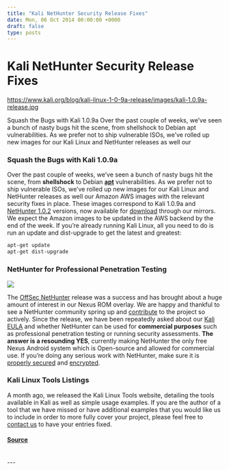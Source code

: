 ```yaml
---
title: "Kali NetHunter Security Release Fixes"
date: Mon, 06 Oct 2014 00:00:00 +0000
draft: false
type: posts
---
```

# Kali NetHunter Security Release Fixes

https://www.kali.org/blog/kali-linux-1-0-9a-release/images/kali-1.0.9a-release.jpg



Squash the Bugs with Kali 1.0.9a Over the past couple of weeks, we&rsquo;ve seen a bunch of nasty bugs hit the scene, from shellshock to Debian apt vulnerabilities. As we prefer not to ship vulnerable ISOs, we&rsquo;ve rolled up new images for our Kali Linux and NetHunter releases as well our

### Squash the Bugs with Kali 1.0.9a

Over the past couple of weeks, we’ve seen a bunch of nasty bugs hit the scene, from **shellshock** to Debian **[apt](https://www.debian.org/security/2014/dsa-3025)** vulnerabilities. As we prefer not to ship vulnerable ISOs, we’ve rolled up new images for our Kali Linux and NetHunter releases as well our Amazon AWS images with the relevant security fixes in place. These images correspond to Kali 1.0.9a and [NetHunter 1.0.2](https://www.offsec.com/offsec/kali-nexus-nethunter-1-0-2/) versions, now available for [download](https://www.kali.org/get-kali/) through our mirrors. We expect the Amazon images to be updated in the AWS backend by the end of the week. If you’re already running Kali Linux, all you need to do is run an update and dist-upgrade to get the latest and greatest:

```sh
apt-get update
apt-get dist-upgrade
```

### NetHunter for Professional Penetration Testing

[![](https://www.kali.org/blog/kali-linux-1-0-9a-release/images/nethunter-demo-homescreen-thumb.png)](https://www.kali.org/blog/kali-linux-1-0-9a-release/images/nethunter-demo-homescreen-thumb.png)

The [OffSec NetHunter](https://www.kali.org/kali-nethunter/) release was a success and has brought about a huge amount of interest in our Nexus ROM overlay. We are happy and thankful to see a NetHunter community spring up and [contribute](https://www.kali.org/docs/community/contribute/) to the project so actively. Since the release, we have been repeatedly asked about our [Kali EULA](https://www.kali.org/docs/policy/eula/EULA.txt) and whether NetHunter can be used for **commercial purposes** such as professional penetration testing or running security assessments. **The answer is a resounding YES**, currently making NetHunter the only free Nexus Android system which is Open-source and allowed for commercial use. If you’re doing any serious work with NetHunter, make sure it is [properly secured](https://forums.kali.org/showthread.php?23022-Securing-your-NetHunter-Device) and [encrypted](https://forums.kali.org/showthread.php?22901-NetHunter-Disk-Encryption).

### Kali Linux Tools Listings

A month ago, we released the Kali Linux Tools website, detailing the tools available in Kali as well as simple usage examples. If you are the author of a tool that we have missed or have additional examples that you would like us to include in order to more fully cover your project, please feel free to [contact us](https://www.kali.org/contact/) to have your entries fixed.

#### [Source](https://www.kali.org/blog/kali-linux-1-0-9a-release/)

<br/>
---
